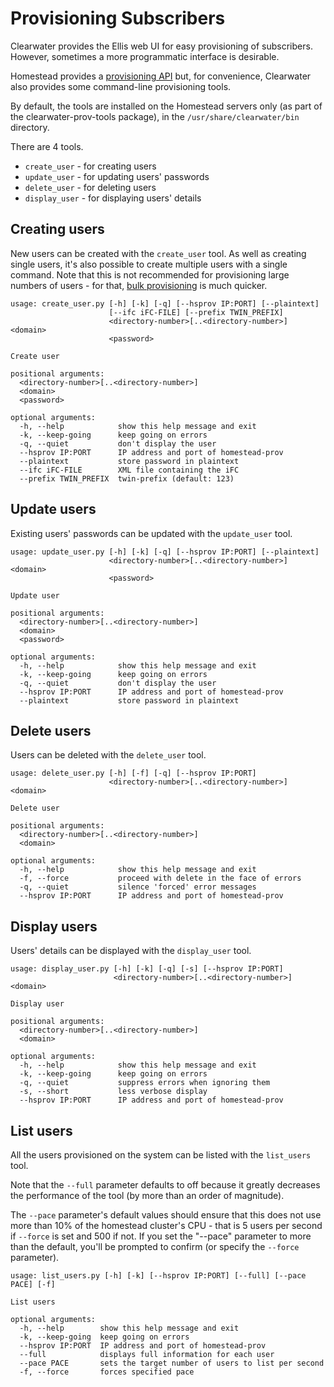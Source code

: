 # Provisioning Subscribers

Clearwater provides the Ellis web UI for easy provisioning of subscribers.  However, sometimes a more programmatic interface is desirable.

Homestead provides a [provisioning API](https://github.com/Metaswitch/crest/blob/dev/docs/homestead_api.md) but, for convenience, Clearwater also provides some command-line provisioning tools.

By default, the tools are installed on the Homestead servers only (as part of the clearwater-prov-tools package), in the `/usr/share/clearwater/bin` directory.

There are 4 tools.

*   `create_user` - for creating users
*   `update_user` - for updating users' passwords
*   `delete_user` - for deleting users
*   `display_user` - for displaying users' details

## Creating users

New users can be created with the `create_user` tool.  As well as creating single users, it's also possible to create multiple users with a single command.  Note that this is not recommended for provisioning large numbers of users - for that, [bulk provisioning](https://github.com/Metaswitch/crest/blob/dev/docs/Bulk-Provisioning%20Numbers.md) is much quicker.

```
usage: create_user.py [-h] [-k] [-q] [--hsprov IP:PORT] [--plaintext]
                      [--ifc iFC-FILE] [--prefix TWIN_PREFIX]
                      <directory-number>[..<directory-number>] <domain>
                      <password>

Create user

positional arguments:
  <directory-number>[..<directory-number>]
  <domain>
  <password>

optional arguments:
  -h, --help            show this help message and exit
  -k, --keep-going      keep going on errors
  -q, --quiet           don't display the user
  --hsprov IP:PORT      IP address and port of homestead-prov
  --plaintext           store password in plaintext
  --ifc iFC-FILE        XML file containing the iFC
  --prefix TWIN_PREFIX  twin-prefix (default: 123)
```

## Update users

Existing users' passwords can be updated with the `update_user` tool.

```
usage: update_user.py [-h] [-k] [-q] [--hsprov IP:PORT] [--plaintext]
                      <directory-number>[..<directory-number>] <domain>
                      <password>

Update user

positional arguments:
  <directory-number>[..<directory-number>]
  <domain>
  <password>

optional arguments:
  -h, --help            show this help message and exit
  -k, --keep-going      keep going on errors
  -q, --quiet           don't display the user
  --hsprov IP:PORT      IP address and port of homestead-prov
  --plaintext           store password in plaintext
```

## Delete users

Users can be deleted with the `delete_user` tool.

```
usage: delete_user.py [-h] [-f] [-q] [--hsprov IP:PORT]
                      <directory-number>[..<directory-number>] <domain>

Delete user

positional arguments:
  <directory-number>[..<directory-number>]
  <domain>

optional arguments:
  -h, --help            show this help message and exit
  -f, --force           proceed with delete in the face of errors
  -q, --quiet           silence 'forced' error messages
  --hsprov IP:PORT      IP address and port of homestead-prov
```

## Display users

Users' details can be displayed with the `display_user` tool.

```
usage: display_user.py [-h] [-k] [-q] [-s] [--hsprov IP:PORT]
                       <directory-number>[..<directory-number>] <domain>

Display user

positional arguments:
  <directory-number>[..<directory-number>]
  <domain>

optional arguments:
  -h, --help            show this help message and exit
  -k, --keep-going      keep going on errors
  -q, --quiet           suppress errors when ignoring them
  -s, --short           less verbose display
  --hsprov IP:PORT      IP address and port of homestead-prov
```

## List users

All the users provisioned on the system can be listed with the `list_users` tool.

Note that the `--full` parameter defaults to off because it greatly decreases the performance of the tool (by more than an order of magnitude).

The `--pace` parameter's default values should ensure that this does not use more than 10% of the homestead cluster's CPU - that is 5 users per second if `--force` is set and 500 if not.  If you set the "--pace" parameter to more than the default, you'll be prompted to confirm (or specify the `--force` parameter).

```
usage: list_users.py [-h] [-k] [--hsprov IP:PORT] [--full] [--pace PACE] [-f]

List users

optional arguments:
  -h, --help        show this help message and exit
  -k, --keep-going  keep going on errors
  --hsprov IP:PORT  IP address and port of homestead-prov
  --full            displays full information for each user
  --pace PACE       sets the target number of users to list per second
  -f, --force       forces specified pace
```
